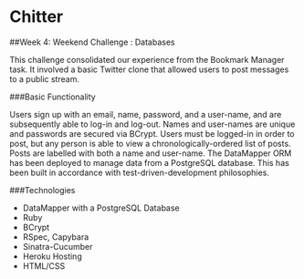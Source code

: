 Chitter
=======

##Week 4: Weekend Challenge : Databases

This challenge consolidated our experience from the Bookmark Manager task.  It involved a basic Twitter clone that allowed users to post messages to a public stream.  


###Basic Functionality

Users sign up with an email, name, password, and a user-name, and are subsequently able to log-in and log-out.  Names and user-names are unique and passwords are secured via BCrypt.  Users must be logged-in in order to post, but any person is able to view a chronologically-ordered list of posts.  Posts are labelled with both a name and user-name.  The DataMapper ORM has been deployed to manage data from a PostgreSQL database.  This has been built in accordance with test-driven-development philosophies.

###Technologies

- DataMapper with a PostgreSQL Database
- Ruby
- BCrypt
- RSpec, Capybara
- Sinatra-Cucumber
- Heroku Hosting
- HTML/CSS